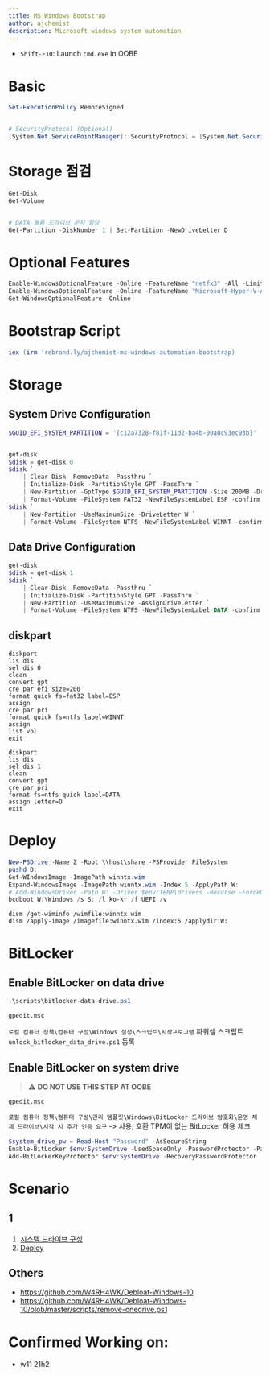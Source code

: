 ```yaml
---
title: MS Windows Bootstrap
author: ajchemist
description: Microsoft windows system automation
---
```



- `Shift-F10`: Launch `cmd.exe` in OOBE


# Basic


``` powershell
Set-ExecutionPolicy RemoteSigned


# SecurityProtocol (Optional)
[System.Net.ServicePointManager]::SecurityProtocol = [System.Net.SecurityProtocolType]::Tls12
```


# Storage 점검


``` powershell
Get-Disk
Get-Volume


# DATA 볼륨 드라이브 문자 할당
Get-Partition -DiskNumber 1 | Set-Partition -NewDriveLetter D
```


# Optional Features


```powershell
Enable-WindowsOptionalFeature -Online -FeatureName "netfx3" -All -LimitAccess
Enable-WindowsOptionalFeature -Online -FeatureName "Microsoft-Hyper-V-All" -All
Get-WindowsOptionalFeature -Online
```


# Bootstrap Script


```powershell
iex (irm 'rebrand.ly/ajchemist-ms-windows-automation-bootstrap)
```


# Storage


## System Drive Configuration


```powershell
$GUID_EFI_SYSTEM_PARTITION = '{c12a7328-f81f-11d2-ba4b-00a0c93ec93b}'


get-disk
$disk = get-disk 0
$disk `
    | Clear-Disk -RemoveData -Passthru `
    | Initialize-Disk -PartitionStyle GPT -PassThru `
    | New-Partition -GptType $GUID_EFI_SYSTEM_PARTITION -Size 200MB -DriveLetter S `
    | Format-Volume -FileSystem FAT32 -NewFileSystemLabel ESP -confirm:$false
$disk `
    | New-Partition -UseMaximumSize -DriveLetter W `
    | Format-Volume -FileSystem NTFS -NewFileSystemLabel WINNT -confirm:$false
```


## Data Drive Configuration


```powershell
get-disk
$disk = get-disk 1
$disk `
    | Clear-Disk -RemoveData -Passthru `
    | Initialize-Disk -PartitionStyle GPT -PassThru `
    | New-Partition -UseMaximumSize -AssignDriveLetter `
    | Format-Volume -FileSystem NTFS -NewFileSystemLabel DATA -confirm:$false
```


## diskpart


``` batchfile
diskpart
lis dis
sel dis 0
clean
convert gpt
cre par efi size=200
format quick fs=fat32 label=ESP
assign
cre par pri
format quick fs=ntfs label=WINNT
assign
list vol
exit
```


``` batchfile
diskpart
lis dis
sel dis 1
clean
convert gpt
cre par pri
format fs=ntfs quick label=DATA
assign letter=D
exit
```


# Deploy



``` powershell
New-PSDrive -Name Z -Root \\host\share -PSProvider FileSystem
pushd D:
Get-WIndowsImage -ImagePath winntx.wim
Expand-WindowsImage -ImagePath winntx.wim -Index 5 -ApplyPath W:
# Add-WindowsDriver -Path W: -Driver $env:TEMP\drivers -Recurse -ForceUnsigned
bcdboot W:\Windows /s S: /l ko-kr /f UEFI /v
```


``` batchfile
dism /get-wiminfo /wimfile:winntx.wim
dism /apply-image /imagefile:winntx.wim /index:5 /applydir:W:
```


# BitLocker


## Enable BitLocker on data drive


``` powershell
.\scripts\bitlocker-data-drive.ps1
```


`gpedit.msc`


`로컬 컴퓨터 정책\컴퓨터 구성\Windows 설정\스크립트\시작프로그램` 파워셀 스크립트 `unlock_bitlocker_data_drive.ps1` 등록


## Enable BitLocker on system drive


> :warning: **DO NOT USE THIS STEP AT OOBE**


`gpedit.msc`


`로컬 컴퓨터 정책\컴퓨터 구성\관리 템플릿\Windows\BitLocker 드라이브 암호화\운영 체제 드라이브\시작 시 추가 인증 요구` -> 사용, 호환 TPM이 없는 BitLocker 허용 체크


``` powershell
$system_drive_pw = Read-Host "Password" -AsSecureString
Enable-BitLocker $env:SystemDrive -UsedSpaceOnly -PasswordProtector -Password $system_drive_pw
Add-BitLockerKeyProtector $env:SystemDrive -RecoveryPasswordProtector
```


# Scenario


## 1


1. [시스템 드라이브 구성](#system-drive-configuration)
2. [Deploy](#deploy)


## Others


- https://github.com/W4RH4WK/Debloat-Windows-10
- https://github.com/W4RH4WK/Debloat-Windows-10/blob/master/scripts/remove-onedrive.ps1


# Confirmed Working on:


- w11 21h2
